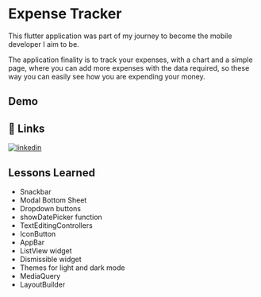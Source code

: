 
# Expense Tracker

This flutter application was part of my journey to become the mobile developer I aim to be.

The application finality is to track your expenses, with a chart and a simple page, where you can add more expenses with the data required, so these way you can easily see how you are expending your money. 

## Demo




## 🔗 Links

[![linkedin](https://img.shields.io/badge/linkedin-0A66C2?style=for-the-badge&logo=linkedin&logoColor=white)](https://www.linkedin.com/in/raffael-silverio-a47553255/)



## Lessons Learned


- Snackbar
- Modal Bottom Sheet
- Dropdown buttons 
- showDatePicker function
- TextEditingControllers
- IconButton
- AppBar
- ListView widget
- Dismissible widget
- Themes for light and dark mode
- MediaQuery
- LayoutBuilder
